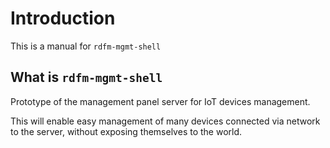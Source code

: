 # Introduction

This is a manual for `rdfm-mgmt-shell`

## What is `rdfm-mgmt-shell`

Prototype of the management panel server for IoT devices management.

This will enable easy management of many devices connected via network to the
server, without exposing themselves to the world.
